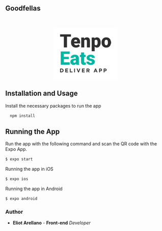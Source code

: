 ## Goodfellas

<br />
<p align="center">
  <a href="https://github.com/eliotarellano/tenpo-eats-app">
    <img src="/app/assets/tenpo.png" alt="Logo" width="200" height="161">
  </a>
</p>

## Installation and Usage

Install the necessary packages to run the app

```bash
  npm install
```

## Running the App

Run the app with the following command and scan the QR code with the Expo App.

```bash
$ expo start
```

Running the app in iOS

```bash
$ expo ios
```

Running the app in Android

```bash
$ expo android
```

### Author

- **Eliot Arellano** - **Front-end** _Developer_
